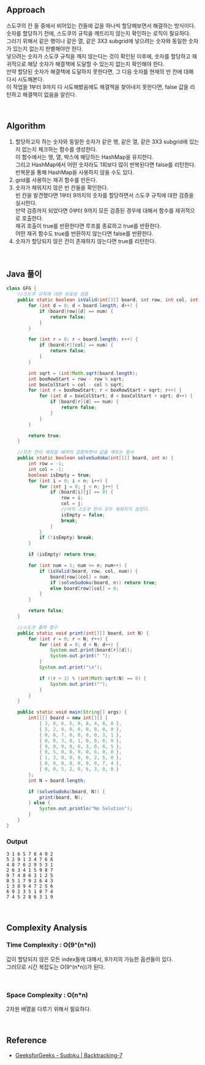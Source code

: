 ## Approach

스도쿠의 칸 들 중에서 비어있는 칸들에 값을 하나씩 할당해보면서 해결하는 방식이다.  
숫자를 할당하기 전에, 스도쿠의 규칙을 깨뜨리지 않는지 확인하는 로직이 필요하다.  
그러기 위해서 같은 행이나 같은 열, 같은 3X3 subgrid에 넣으려는 숫자와 동일한 숫자가 있는지 없는지 판별해야만 한다.  
넣으려는 숫자가 스도쿠 규칙을 깨지 않는다는 것이 확인된 이후에, 숫자를 할당하고 재귀적으로 해당 숫자가 해결책에 도달할 수 있는지 없는지 확인해야 한다.  
만약 할당된 숫자가 해결책에 도달하지 못한다면, 그 다음 숫자를 현재의 빈 칸에 대해 다시 시도해본다.  
이 작업을 1부터 9까지 다 시도해봤음에도 해결책을 찾아내지 못한다면, false 값을 리턴하고 해결책이 없음을 알린다.

</br>

## Algorithm

1. 할당하고자 하는 숫자와 동일한 숫자가 같은 행, 같은 열, 같은 3X3 subgrid에 있는지 없는지 체크하는 함수를 생성한다.  
   이 함수에서는 행, 열, 박스에 해당하는 HashMap을 유지한다.  
   그리고 HashMap에서 어떤 숫자라도 1회보다 많이 반복된다면 false를 리턴한다.  
   반복문을 통해 HashMap을 사용하지 않을 수도 있다.
2. grid를 사용하는 재귀 함수를 만든다.
3. 숫자가 채워지지 않은 빈 칸들을 확인한다.  
   빈 칸을 발견했다면 1부터 9까지의 숫자를 할당하면서 스도쿠 규칙에 대한 검증을 실시한다.  
   만약 검증까지 되었다면 0부터 9까지 모든 검증된 경우에 대해서 함수를 재귀적으로 호출한다.  
   재귀 호출이 true를 반환한다면 루프를 종료하고 true를 반환한다.  
   어떤 재귀 함수도 true를 반환하지 않는다면 false를 반환한다.
4. 숫자가 할당되지 않은 칸이 존재하지 않는다면 true를 리턴한다.

</br>

## Java 풀이

```java
class GFG {
	//스도쿠 규칙에 대한 유효성 검증
    public static boolean isValid(int[][] board, int row, int col, int num) {
        for (int d = 0; d < board.length; d++) {
            if (board[row][d] == num) {
                return false;
            }
        }

        for (int r = 0; r < board.length; r++) {
            if (board[r][col] == num) {
                return false;
            }
        }

        int sqrt = (int)Math.sqrt(board.length);
        int boxRowStart = row - row % sqrt;
        int boxColStart = col - col % sqrt;
        for (int r = boxRowStart; r < boxRowStart + sqrt; r++) {
            for (int d = boxColStart; d < boxColStart + sqrt; d++) {
                if (board[r][d] == num) {
                    return false;
                }
            }
        }

        return true;
    }

	//모든 칸이 채워질 때까지 검증하면서 값을 채우는 함수
    public static boolean solveSudoku(int[][] board, int n) {
        int row = -1;
        int col = -1;
        boolean isEmpty = true;
        for (int i = 0; i < n; i++) {
            for (int j = 0; j < n; j++) {
                if (board[i][j] == 0) {
                    row = i;
                    col = j;
                    //아직 스도쿠 판이 모두 채워지지 않았다.
                    isEmpty = false;
                    break;
                }
            }
            if (!isEmpty) break;
        }

        if (isEmpty) return true;

        for (int num = 1; num <= n; num++) {
            if (isValid(board, row, col, num)) {
                board[row][col] = num;
                if (solveSudoku(board, n)) return true;
                else board[row][col] = 0;
            }
        }

        return false;
    }

	//스도쿠 출력 함수
    public static void print(int[][] board, int N) {
        for (int r = 0; r < N; r++) {
            for (int d = 0; d < N; d++) {
                System.out.print(board[r][d]);
                System.out.print(" ");
            }
            System.out.print("\n");

            if ((r + 1) % (int)Math.sqrt(N) == 0) {
                System.out.print("");
            }
        }
    }

    public static void main(String[] args) {
        int[][] board = new int[][] {
            { 3, 0, 6, 5, 0, 8, 4, 0, 0 },
            { 5, 2, 0, 0, 0, 0, 0, 0, 0 },
            { 0, 8, 7, 0, 0, 0, 0, 3, 1 },
            { 0, 0, 3, 0, 1, 0, 0, 8, 0 },
            { 9, 0, 0, 8, 6, 3, 0, 0, 5 },
            { 0, 5, 0, 0, 9, 0, 6, 0, 0 },
            { 1, 3, 0, 0, 0, 0, 2, 5, 0 },
            { 0, 0, 0, 0, 0, 0, 0, 7, 4 },
            { 0, 0, 5, 2, 0, 6, 3, 0, 0 }
        };
        int N = board.length;

        if (solveSudoku(board, N)) {
            print(board, N);
        } else {
            System.out.println("No Solution");
        }
    }
}
```

### Output

```
3 1 6 5 7 8 4 9 2
5 2 9 1 3 4 7 6 8
4 8 7 6 2 9 5 3 1
2 6 3 4 1 5 9 8 7
9 7 4 8 6 3 1 2 5
8 5 1 7 9 2 6 4 3
1 3 8 9 4 7 2 5 6
6 9 2 3 5 1 8 7 4
7 4 5 2 8 6 3 1 9
```

</br>

## Complexity Analysis

### Time Complexity : O(9^(n\*n))

값이 할당되지 않은 모든 index들에 대해서, 9가지의 가능한 옵션들이 있다.  
그러므로 시간 복잡도는 O(9^(n\*n))가 된다.

</br>

### Space Complexity : O(n\*n)

2차원 배열을 다루기 위해서 필요하다.

</br>

## Reference

- [GeeksforGeeks - Sudoku | Backtracking-7](https://www.geeksforgeeks.org/sudoku-backtracking-7/)
